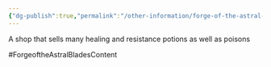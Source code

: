 ```yaml
---
{"dg-publish":true,"permalink":"/other-information/forge-of-the-astral-blades/locations/gateway-baazar/flint-s-flasks/","noteIcon":"","created":"2024-04-30T12:40:20.788+01:00","updated":"2024-12-13T17:46:39.097+00:00"}
---
```


A shop that sells many healing and resistance potions as well as poisons 

#ForgeoftheAstralBladesContent  